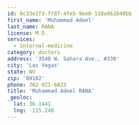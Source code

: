 ```yaml
---
id: 0c33e1f3-ff87-4fe5-9ee0-118a961040bb
first_name: 'Muhammad Adeel'
last_name: RANA
license: M.D.
services:
  - internal-medicine
category: doctors
address: '3540 W. Sahara Ave., #330'
city: 'Las Vegas'
state: NV
zip: '89102'
phone: 702-921-6823
title: 'Muhammad Adeel RANA'
_geoloc:
  lat: 36.1441
  lng: -115.248
---
```

